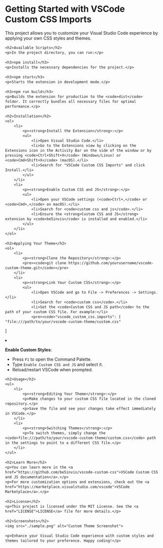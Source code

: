 <!DOCTYPE html>
<html lang="en">
<head>
    <meta charset="UTF-8">
    <meta name="viewport" content="width=device-width, initial-scale=1.0">
    <title>README</title>
</head>
<body>
    <h1>Getting Started with VSCode Custom CSS Imports</h1>
    <p>This project allows you to customize your Visual Studio Code experience by applying your own CSS styles and themes.</p>

    <h2>Available Scripts</h2>
    <p>In the project directory, you can run:</p>

    <h3>npm install</h3>
    <p>Installs the necessary dependencies for the project.</p>

    <h3>npm start</h3>
    <p>Starts the extension in development mode.</p>

    <h3>npm run build</h3>
    <p>Builds the extension for production to the <code>dist</code> folder. It correctly bundles all necessary files for optimal performance.</p>

    <h2>Installation</h2>
    <ol>
        <li>
            <p><strong>Install the Extension</strong>:</p>
            <ul>
                <li>Open Visual Studio Code.</li>
                <li>Go to the Extensions view by clicking on the Extensions icon in the Activity Bar on the side of the window or by pressing <code>Ctrl+Shift+X</code> (Windows/Linux) or <code>Cmd+Shift+X</code> (macOS).</li>
                <li>Search for "VSCode Custom CSS Imports" and click Install.</li>
            </ul>
        </li>
        <li>
            <p><strong>Enable Custom CSS and JS</strong>:</p>
            <ul>
                <li>Open your VSCode settings (<code>Ctrl+,</code> or <code>Cmd+,</code> on macOS).</li>
                <li>Search for <code>custom css and js</code>.</li>
                <li>Ensure the <strong>Custom CSS and JS</strong> extension by <code>be5invis</code> is installed and enabled.</li>
            </ul>
        </li>
    </ol>

    <h2>Applying Your Theme</h2>
    <ol>
        <li>
            <p><strong>Clone the Repository</strong>:</p>
            <pre><code>git clone https://github.com/yourusername/vscode-custom-theme.git</code></pre>
        </li>
        <li>
            <p><strong>Link Your Custom CSS</strong>:</p>
            <ul>
                <li>Open VSCode and go to File -> Preferences -> Settings.</li>
                <li>Search for <code>custom css</code>.</li>
                <li>Set the <code>Custom CSS and JS path</code> to the path of your custom CSS file. For example:</li>
                <pre><code>"vscode_custom_css.imports": [
    "file:///path/to/your/vscode-custom-theme/custom.css"
]</code></pre>
            </ul>
        </li>
        <li>
            <p><strong>Enable Custom Styles</strong>:</p>
            <ul>
                <li>Press <code>F1</code> to open the Command Palette.</li>
                <li>Type <code>Enable Custom CSS and JS</code> and select it.</li>
                <li>Reload/restart VSCode when prompted.</li>
            </ul>
        </li>
    </ol>

    <h2>Usage</h2>
    <ul>
        <li>
            <p><strong>Editing Your Theme</strong>:</p>
            <p>Make changes to your custom CSS file located in the cloned repository.</p>
            <p>Save the file and see your changes take effect immediately in VSCode.</p>
        </li>
        <li>
            <p><strong>Switching Themes</strong>:</p>
            <p>To switch themes, simply change the <code>file:///path/to/your/vscode-custom-theme/custom.css</code> path in the settings to point to a different CSS file.</p>
        </li>
    </ul>

    <h2>Learn More</h2>
    <p>You can learn more in the <a href="https://github.com/be5invis/vscode-custom-css">VSCode Custom CSS and JS documentation</a>.</p>
    <p>For more customization options and extensions, check out the <a href="https://marketplace.visualstudio.com/vscode">VSCode Marketplace</a>.</p>

    <h2>License</h2>
    <p>This project is licensed under the MIT License. See the <a href="LICENSE">LICENSE</a> file for more details.</p>

    <h2>Screenshots</h2>
    <img src="./sample.png" alt="Custom Theme Screenshot">

    <p>Enhance your Visual Studio Code experience with custom styles and themes tailored to your preference. Happy coding!</p>
</body>
</html>
